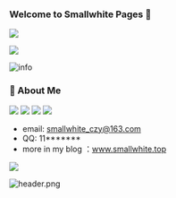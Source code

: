 ### Welcome to Smallwhite Pages 👋


![](http://antzuhl.cn:4000/get/@SmallWhite-CZY.readme)




<i><b>
 ![](https://api.lyiqk.cn/bing)
 </b></i>




![info](https://github-readme-stats.vercel.app/api?username=SmallWhite-CZY&show_icons=true&count_private=true&hide=prs&theme=default_repocard)


### 🌱 About Me

 
[![](https://img.shields.io/badge/OS-Arch%20Linux-33aadd?style=flat-square&logo=arch-linux&logoColor=ffffff)](https://www.archlinux.org/)
[![](https://img.shields.io/badge/iPhone-12-D5D4D4?style=flat-square&logo=apple&logoColor=FFFFFF)](https://www.apple.com/)
![](https://img.shields.io/badge/-python-007396?style=flat-square&logo=python&logoColor=ffffff)
![](https://img.shields.io/badge/-pytorch-FF8300?style=flat-square&logo=pytorch&logoColor=ffffff)

- email: smallwhite_czy@163.com
- QQ:    11*******
- more in my blog ：www.smallwhite.top

![](https://komarev.com/ghpvc/?Smallwhite-CZY&color=green)

![header.png](https://ossbao.oss-cn-qingdao.aliyuncs.com/github/header.png)



<!--
**SmallWhite-CZY/SmallWhite-CZY** is a ✨ _special_ ✨ repository because its `README.md` (this file) appears on your GitHub profile.

Here are some ideas to get you started:

- 🔭 I’m currently working on ...
- 🌱 I’m currently learning ...
- 👯 I’m looking to collaborate on ...
- 🤔 I’m looking for help with ...
- 💬 Ask me about ...
- 📫 How to reach me: ...
- 😄 Pronouns: ...
- ⚡ Fun fact: ...
-->
